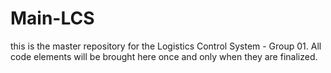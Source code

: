 # Main-LCS
this is the master repository for the Logistics Control System - Group 01. All code elements will be brought here once and only when they are finalized.
